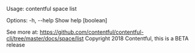 Usage: contentful space list

Options:
  -h, --help  Show help                                                [boolean]

See more at:
https://github.com/contentful/contentful-cli/tree/master/docs/space/list
Copyright 2018 Contentful, this is a BETA release
